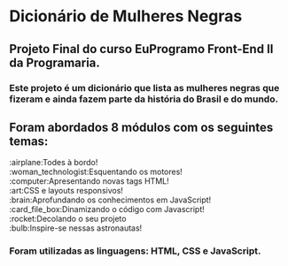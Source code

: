 <h1>Dicionário de Mulheres Negras</h1>
<h2 align "center">Projeto Final do curso EuProgramo Front-End II da Programaria.</h2>
<h3>Este projeto é um dicionário que lista as mulheres negras que fizeram e ainda fazem parte da história do Brasil e do mundo.</h3>

<h2 align "center">Foram abordados 8 módulos com os seguintes temas: </h2>
:airplane:Todes à bordo!</br>
:woman_technologist:Esquentando os motores!</br>
:computer:Apresentando novas tags HTML!</br>
:art:CSS e layouts responsivos!</br>
:brain:Aprofundando os conhecimentos em JavaScript!</br>
:card_file_box:Dinamizando o código com Javascript!</br>
:rocket:Decolando o seu projeto</br>
:bulb:Inspire-se nessas astronautas!</br>

<h3>Foram utilizadas as linguagens: HTML, CSS e JavaScript.</h3>
